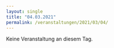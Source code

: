 ```yaml
---
layout: single
title: "04.03.2021"
permalink: /veranstaltungen/2021/03/04/
---
```


Keine Veranstaltung an diesem Tag.
